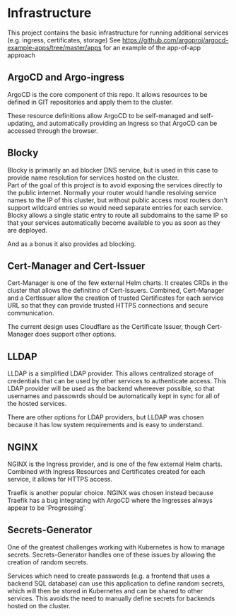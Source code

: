 # Infrastructure

This project contains the basic infrastructure for running additional services (e.g. ingress, certificates, storage)
See https://github.com/argoproj/argocd-example-apps/tree/master/apps for an example of the app-of-app approach

## ArgoCD and Argo-ingress

ArgoCD is the core component of this repo. It allows resources to be defined in GIT repositories and apply them to the cluster.

These resource definitions allow ArgoCD to be self-managed and self-updating, and automatically providing an Ingress so that ArgoCD can be accessed through the browser.

## Blocky

Blocky is primarily an ad blocker DNS service, but is used in this case to provide name resolution for services hosted on the cluster.  
Part of the goal of this project is to avoid exposing the services directly to the public internet. Normally your router would handle resolving service names to the IP of this cluster, but without public access most routers don't support wildcard entries so would need separate entries for each service. Blocky allows a single static entry to route all subdomains to the same IP so that your services automatically become available to you as soon as they are deployed.

And as a bonus it also provides ad blocking.

## Cert-Manager and Cert-Issuer

Cert-Manager is one of the few external Helm charts. It creates CRDs in the cluster that allows the definitino of Cert-Issuers. Combined, Cert-Manager and a CertIssuer allow the creation of trusted Certificates for each service URL so that they can provide trusted HTTPS connections and secure communication.

The current design uses Cloudflare as the Certificate Issuer, though Cert-Manager does support other options.

## LLDAP

LLDAP is a simplified LDAP provider. This allows centralized storage of credentials that can be used by other services to authenticate access. This LDAP provider will be used as the backend whereever possible, so that usernames and passowrds should be automatically kept in sync for all of the hosted services.

There are other options for LDAP providers, but LLDAP was chosen because it has low system requirements and is easy to understand.

## NGINX

NGINX is the Ingress provider, and is one of the few external Helm charts. Combined with Ingress Resources and Certificates created for each service, it allows for HTTPS access.

Traefik is another popular choice. NGINX was chosen instead because Traefik has a bug integrating with ArgoCD where the Ingresses always appear to be 'Progressing'.

## Secrets-Generator

One of the greatest challenges working with Kubernetes is how to manage secrets. Secrets-Generator handles one of these issues by allowing the creation of random secrets.

Services which need to create passwords (e.g. a frontend that uses a backend SQL database) can use this application to define random secrets, which will then be stored in Kubernetes and can be shared to other services. This avoids the need to manually define secrets for backends hosted on the cluster.